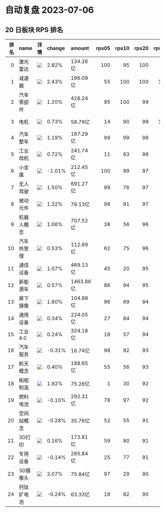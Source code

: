 # 自动复盘 2023-07-06
## 20 日板块 RPS 排名
|   排名 | name       | 详情                                                                                                | change   | amount    |   rps05 |   rps10 |   rps20 |   rps50 |   rps120 |   rps250 | volume      |
|-------:|:-----------|:----------------------------------------------------------------------------------------------------|:---------|:----------|--------:|--------:|--------:|--------:|---------:|---------:|:------------|
|      0 | 激光雷达   | ![](https://sykent-blog-image.oss-cn-beijing.aliyuncs.com/quant/image/2023/7/1688632611522-tmp.jpg) | 2.82%    | 134.26亿  |     100 |      95 |     100 |      98 |       94 |       88 | 568.81万手  |
|      1 | 减速器     | ![](https://sykent-blog-image.oss-cn-beijing.aliyuncs.com/quant/image/2023/7/1688632612905-tmp.jpg) | 2.43%    | 196.09亿  |      55 |     100 |     100 |     100 |      100 |        0 | 1696.88万手 |
|      2 | 汽车零部件 | ![](https://sykent-blog-image.oss-cn-beijing.aliyuncs.com/quant/image/2023/7/1688632614020-tmp.jpg) | 1.20%    | 428.24亿  |      95 |     100 |      99 |      99 |       72 |       50 | 2760.24万手 |
|      3 | 电机       | ![](https://sykent-blog-image.oss-cn-beijing.aliyuncs.com/quant/image/2023/7/1688632615060-tmp.jpg) | 0.73%    | 58.79亿   |      14 |      90 |      99 |     100 |       98 |       83 | 336.89万手  |
|      4 | 汽车整车   | ![](https://sykent-blog-image.oss-cn-beijing.aliyuncs.com/quant/image/2023/7/1688632616085-tmp.jpg) | 1.19%    | 167.29亿  |      99 |      99 |      98 |      97 |       53 |       14 | 1173.03万手 |
|      5 | 工业母机   | ![](https://sykent-blog-image.oss-cn-beijing.aliyuncs.com/quant/image/2023/7/1688632617070-tmp.jpg) | 0.72%    | 241.74亿  |      11 |      63 |      98 |      95 |       88 |       87 | 1639.38万手 |
|      6 | 小金属     | ![](https://sykent-blog-image.oss-cn-beijing.aliyuncs.com/quant/image/2023/7/1688632618076-tmp.jpg) | -1.01%   | 212.45亿  |     100 |      99 |      97 |      70 |       49 |       21 | 1276.06万手 |
|      7 | 无人驾驶   | ![](https://sykent-blog-image.oss-cn-beijing.aliyuncs.com/quant/image/2023/7/1688632619086-tmp.jpg) | 1.50%    | 691.27亿  |      99 |      76 |      97 |      96 |       93 |       72 | 3612.49万手 |
|      8 | 被动元件   | ![](https://sykent-blog-image.oss-cn-beijing.aliyuncs.com/quant/image/2023/7/1688632620150-tmp.jpg) | 1.32%    | 79.13亿   |      98 |      91 |      97 |      68 |       54 |       34 | 385.55万手  |
|      9 | 机器人概念 | ![](https://sykent-blog-image.oss-cn-beijing.aliyuncs.com/quant/image/2023/7/1688632621136-tmp.jpg) | 1.06%    | 707.52亿  |      38 |      56 |      96 |      97 |       92 |       87 | 4640.51万手 |
|     10 | 汽车热管理 | ![](https://sykent-blog-image.oss-cn-beijing.aliyuncs.com/quant/image/2023/7/1688632622217-tmp.jpg) | 0.53%    | 112.69亿  |      62 |      75 |      96 |      98 |       91 |       58 | 928.30万手  |
|     11 | 通信设备   | ![](https://sykent-blog-image.oss-cn-beijing.aliyuncs.com/quant/image/2023/7/1688632623269-tmp.jpg) | 1.07%    | 469.13亿  |      45 |      20 |      95 |      92 |       97 |       97 | 1935.93万手 |
|     12 | 新能源车   | ![](https://sykent-blog-image.oss-cn-beijing.aliyuncs.com/quant/image/2023/7/1688632624319-tmp.jpg) | 0.57%    | 1463.86亿 |      86 |      94 |      95 |      94 |       63 |       45 | 9325.71万手 |
|     13 | 屏下摄像   | ![](https://sykent-blog-image.oss-cn-beijing.aliyuncs.com/quant/image/2023/7/1688632625278-tmp.jpg) | 1.80%    | 104.88亿  |      96 |      69 |      94 |      89 |       92 |       78 | 1338.00万手 |
|     14 | 通用设备   | ![](https://sykent-blog-image.oss-cn-beijing.aliyuncs.com/quant/image/2023/7/1688632626319-tmp.jpg) | 0.34%    | 224.05亿  |      27 |      84 |      94 |      96 |       64 |       76 | 1603.58万手 |
|     15 | 工业4.0    | ![](https://sykent-blog-image.oss-cn-beijing.aliyuncs.com/quant/image/2023/7/1688632627342-tmp.jpg) | 0.24%    | 324.18亿  |      18 |      57 |      94 |      97 |       86 |       83 | 2344.11万手 |
|     16 | 汽车服务   | ![](https://sykent-blog-image.oss-cn-beijing.aliyuncs.com/quant/image/2023/7/1688632628338-tmp.jpg) | -0.31%   | 16.74亿   |      98 |      92 |      93 |      48 |       35 |       14 | 228.52万手  |
|     17 | 航天概念   | ![](https://sykent-blog-image.oss-cn-beijing.aliyuncs.com/quant/image/2023/7/1688632629321-tmp.jpg) | 0.40%    | 188.65亿  |      55 |      56 |      93 |      90 |       78 |       78 | 1063.69万手 |
|     18 | 船舶制造   | ![](https://sykent-blog-image.oss-cn-beijing.aliyuncs.com/quant/image/2023/7/1688632630327-tmp.jpg) | 1.92%    | 75.26亿   |       1 |      30 |      92 |      99 |       99 |       99 | 704.47万手  |
|     19 | 燃料电池   | ![](https://sykent-blog-image.oss-cn-beijing.aliyuncs.com/quant/image/2023/7/1688632631351-tmp.jpg) | -0.10%   | 292.31亿  |      78 |      97 |      92 |      91 |       58 |       43 | 2614.96万手 |
|     20 | 空间站概念 | ![](https://sykent-blog-image.oss-cn-beijing.aliyuncs.com/quant/image/2023/7/1688632632402-tmp.jpg) | -0.28%   | 35.76亿   |      52 |      55 |      91 |      91 |       77 |       78 | 256.88万手  |
|     21 | 3D打印     | ![](https://sykent-blog-image.oss-cn-beijing.aliyuncs.com/quant/image/2023/7/1688632633516-tmp.jpg) | 0.16%    | 173.81亿  |      59 |      80 |      91 |      89 |       62 |       56 | 879.90万手  |
|     22 | 专用设备   | ![](https://sykent-blog-image.oss-cn-beijing.aliyuncs.com/quant/image/2023/7/1688632634470-tmp.jpg) | -0.14%   | 285.84亿  |      25 |      77 |      91 |      93 |       69 |       73 | 2336.49万手 |
|     23 | 3D摄像头   | ![](https://sykent-blog-image.oss-cn-beijing.aliyuncs.com/quant/image/2023/7/1688632635516-tmp.jpg) | 2.07%    | 75.84亿   |      97 |      29 |      90 |      73 |       80 |       55 | 457.13万手  |
|     24 | 钙钛矿电池 | ![](https://sykent-blog-image.oss-cn-beijing.aliyuncs.com/quant/image/2023/7/1688632636470-tmp.jpg) | -0.24%   | 63.33亿   |      18 |      82 |      90 |      69 |       57 |        0 | 335.24万手  |